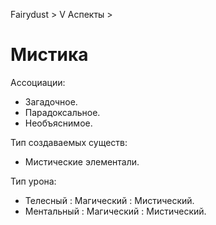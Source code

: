 Fairydust > V Аспекты >

# Мистика

Ассоциации:
- Загадочное.
- Парадоксальное.
- Необъяснимое.

Тип создаваемых существ:
- Мистические элементали.

Тип урона:
- Телесный : Магический : Мистический.
- Ментальный : Магический : Мистический.